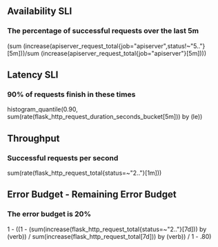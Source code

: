 ## Availability SLI
### The percentage of successful requests over the last 5m
(sum (increase(apiserver_request_total{job="apiserver",status!~"5.."}[5m]))/sum (increase(apiserver_request_total{job="apiserver"}[5m])))

## Latency SLI
### 90% of requests finish in these times
histogram_quantile(0.90,
sum(rate(flask_http_request_duration_seconds_bucket[5m])) by (le))

## Throughput
### Successful requests per second
sum(rate(flask_http_request_total{status=~"2.."}[1m]))

## Error Budget - Remaining Error Budget
### The error budget is 20%
1 - ((1 - (sum(increase(flask_http_request_total{status=~"2.."}[7d])) by (verb)) / sum(increase(flask_http_request_total[7d])) by (verb)) / 1 - .80)
